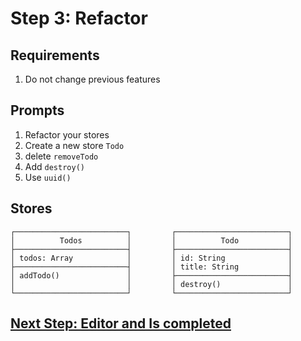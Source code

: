 # Step 3: Refactor

## Requirements

1. Do not change previous features

## Prompts

1. Refactor your stores
2. Create a new store `Todo`
3. delete `removeTodo`
4. Add `destroy()`
2. Use `uuid()`


## Stores

```
┌─────────────────────────┐         ┌─────────────────────────┐
│          Todos          │         │          Todo           │
├─────────────────────────┤         ├─────────────────────────┤
│ todos: Array            │         │ id: String              │
├─────────────────────────┤         │ title: String           │
│ addTodo()               │         ├─────────────────────────┤
│                         │         │ destroy()               │
└─────────────────────────┘         └─────────────────────────┘
```


## [Next Step: Editor and Is completed](STEP_4.md)
